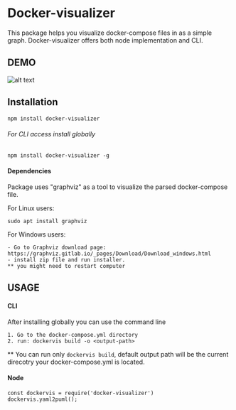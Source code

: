 Docker-visualizer
=================================================

This package helps you visualize docker-compose 
files in as a simple graph. 
Docker-visualizer offers both node implementation and CLI.

DEMO
------------
![alt text](https://raw.githubusercontent.com/omrikoss22/docker-visualizer/master/example.png)


Installation
------------
```
npm install docker-visualizer
```

###### For CLI access install globally
```
npm install docker-visualizer -g
```
#### Dependencies
Package uses "graphviz" as a tool to visualize the parsed
docker-compose file.

For Linux users:

```
sudo apt install graphviz
```

For Windows users:
```
- Go to Graphviz download page:
https://graphviz.gitlab.io/_pages/Download/Download_windows.html
- install zip file and run installer.
** you might need to restart computer 
```

USAGE
------------

#### CLI
After installing globally you can use the command line

```
1. Go to the docker-compose.yml directory
2. run: dockervis build -o <output-path>
```
** You can run only ``dockervis build``, default output path will be the current 
direcotry your docker-compose.yml is located.

#### Node
```
const dockervis = require('docker-visualizer')
dockervis.yaml2puml();
```

